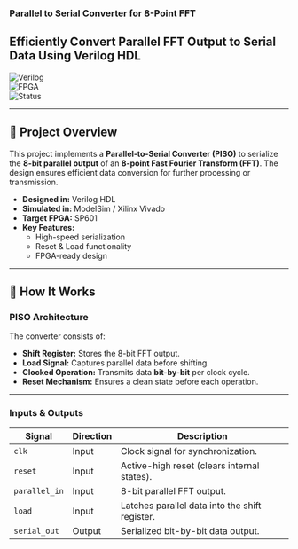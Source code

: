 ### Parallel to Serial Converter for 8-Point FFT  
## **Efficiently Convert Parallel FFT Output to Serial Data Using Verilog HDL**  

![Verilog](https://img.shields.io/badge/Verilog-HDL%20Design-blue)  
![FPGA](https://img.shields.io/badge/FPGA-SP601-orange)  
![Status](https://img.shields.io/badge/Status-Completed-brightgreen)  

---

## 📌 **Project Overview**  
This project implements a **Parallel-to-Serial Converter (PISO)** to serialize the **8-bit parallel output** of an **8-point Fast Fourier Transform (FFT)**. The design ensures efficient data conversion for further processing or transmission.  

- **Designed in:** Verilog HDL  
- **Simulated in:** ModelSim / Xilinx Vivado  
- **Target FPGA:** SP601  
- **Key Features:**  
  - High-speed serialization  
  - Reset & Load functionality  
  - FPGA-ready design  

---

## 📜 **How It Works**  
### **PISO Architecture**  
The converter consists of:  
- **Shift Register:** Stores the 8-bit FFT output.  
- **Load Signal:** Captures parallel data before shifting.  
- **Clocked Operation:** Transmits data **bit-by-bit** per clock cycle.  
- **Reset Mechanism:** Ensures a clean state before each operation.  

---

### **Inputs & Outputs**  
| **Signal**       | **Direction** | **Description**                          |
|------------------|---------------|------------------------------------------|
| `clk`            | Input         | Clock signal for synchronization.        |
| `reset`          | Input         | Active-high reset (clears internal states). |
| `parallel_in`    | Input         | 8-bit parallel FFT output.               |
| `load`           | Input         | Latches parallel data into the shift register. |
| `serial_out`     | Output        | Serialized bit-by-bit data output.       |
